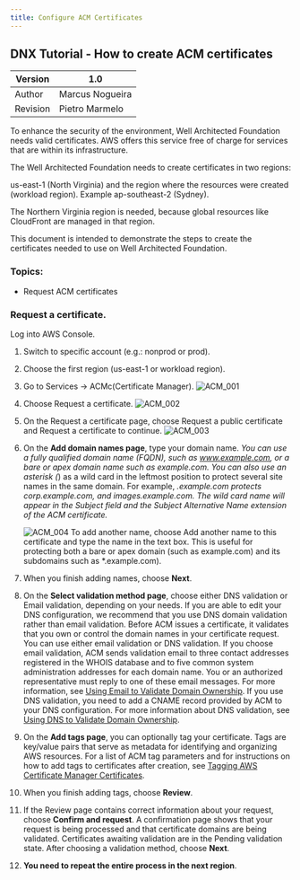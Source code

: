```yaml
---
title: Configure ACM Certificates
---
```


## DNX Tutorial - How to create ACM certificates

| Version  | 1.0             |
| -------- | --------------- |
| Author   | Marcus Nogueira |
| Revision | Pietro Marmelo  |


To enhance the security of the environment, Well Architected Foundation needs valid certificates. AWS offers this service free of charge for services that are within its infrastructure.

The Well Architected Foundation needs to create certificates in two regions:

us-east-1 (North Virginia) and the region where the resources were created (workload region). Example ap-southeast-2 (Sydney).

The Northern Virginia region is needed, because global resources like CloudFront are managed in that region.

This document is intended to demonstrate the steps to create the certificates needed to use on Well Architected Foundation.

### Topics:

 - Request ACM certificates

### Request a certificate.

 Log into AWS Console.
1. Switch to specific account (e.g.: nonprod or prod).

2. Choose the first region (us-east-1 or workload region).

3. Go to Services → ACMc(Certificate Manager).
   ![ACM_001](/assets/images/ACM_01.png)

4. Choose Request a certificate.
   ![ACM_002](/assets/images/ACM_02.png)

5. On the Request a certificate page, choose Request a public certificate and Request a certificate to continue.
   ![ACM_003](/assets/images/ACM_03.png)

6. On the **Add domain names page**, type your domain name.
   *You can use a fully qualified domain name (FQDN), such as www.example.com, or a bare or apex domain name such as example.com. You can also use an asterisk (*) as a wild card in the leftmost position to protect several site names in the same domain. For example, *.example.com protects corp.example.com, and images.example.com. The wild card name will appear in the Subject field and the Subject Alternative Name extension of the ACM certificate.*

   ![ACM_004](/assets/images/ACM_04.png)
   To add another name, choose Add another name to this certificate and type the name in the text box. This is useful for protecting both a bare or apex domain (such as example.com) and its subdomains such as *.example.com).
   
7. When you finish adding names, choose **Next**.

8. On the **Select validation method page**, choose either DNS validation or Email validation, depending on your needs. If you are able to edit your DNS configuration, we recommend that you use DNS domain validation rather than email validation.
   Before ACM issues a certificate, it validates that you own or control the domain names in your certificate request. You can use either email validation or DNS validation. If you choose email validation, ACM sends validation email to three contact addresses registered in the WHOIS database and to five common system administration addresses for each domain name. You or an authorized representative must reply to one of these email messages. For more information, see [Using Email to Validate Domain Ownership](https://docs.aws.amazon.com/acm/latest/userguide/email-validation.html). If you use DNS validation, you need to add a CNAME record provided by ACM to your DNS configuration. For more information about DNS validation, see [ Using DNS to Validate Domain Ownership](https://docs.aws.amazon.com/acm/latest/userguide/dns-validation.html).

9. On the **Add tags page**, you can optionally tag your certificate. Tags are key/value pairs that serve as metadata for identifying     and organizing AWS resources. For a list of ACM tag parameters and for instructions on how to add tags to certificates after creation, see [Tagging AWS Certificate Manager Certificates](https://docs.aws.amazon.com/acm/latest/userguide/tags.html).

10. When you finish adding tags, choose **Review**.

11. If the Review page contains correct information about your request, choose **Confirm and request**. A confirmation page shows that your request is being processed and that certificate domains are being validated. Certificates awaiting validation are in the Pending validation state. After choosing a validation method, choose **Next**.

12. **You need to repeat the entire process in the next region**.

    

